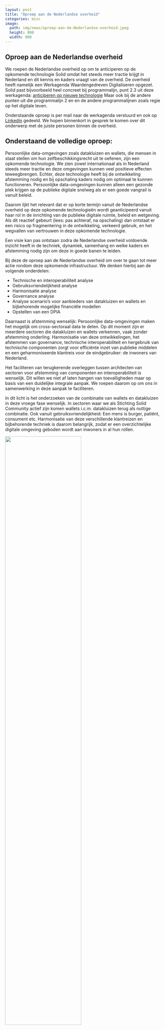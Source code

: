 ```yaml
---
layout: post
title: "Oproep aan de Nederlandse overheid"
categories: misc
image:
  path: img/news/oproep-aan-de-Nederlandse-overheid.jpeg
  height: 800
  width: 800
---
```


## Oproep aan de Nederlandse overheid

We roepen de Nederlandse overheid op om te anticiperen op de opkomende technologie Solid omdat het steeds meer tractie krijgt in Nederland en dit kennis en kaders vraagt van de overheid.
De overheid heeft namelijk een Werkagenda Waardengedreven Digitaliseren opgezet. 
Solid past bijvoorbeeld heel concreet bij programmalijn, punt 2.3 uit deze werkagenda: [anticiperen op nieuwe technologie](https://www.digitaleoverheid.nl/werkagenda-waardengedreven-digitaliseren/#Anticiperen-op-nieuwe-digitale-technologie-Overzicht) 
Maar ook bij de andere punten uit die programmalijn 2 en en de andere programmalijnen zoals regie op het digitale leven.
 
Onderstaande oproep is per mail naar de werkagenda verstuurd en ook op [Linkedin](https://www.linkedin.com/feed/update/urn:li:activity:7066374452388716545) gedeeld. We hopen binnenkort in gesprek te komen over dit onderwerp met de juiste personen binnen de overheid.

Onderstaand de volledige oproep:
------ 

Persoonlijke data-omgevingen zoals datakluizen en wallets, die mensen in staat stellen om hun zelfbeschikkingsrecht uit te oefenen, zijn een opkomende technologie.
We zien zowel internationaal als in Nederland steeds meer tractie en deze omgevingen kunnen veel positieve effecten teweegbrengen.
Echter, deze technologie heeft bij de ontwikkeling afstemming nodig en bij opschaling kaders nodig om optimaal te kunnen functioneren. 
Persoonlijke data-omgevingen kunnen alleen een gezonde plek krijgen op de publieke digitale snelweg als er een goede vangrail is vanuit beleid.

Daarom lijkt het relevant dat er op korte termijn vanuit de Nederlandse overheid op deze opkomende technologieën wordt geanticipeerd vanuit haar rol in de inrichting van de publieke digitale ruimte, beleid en wetgeving.
Als dit reactief gebeurt (lees: pas achteraf, na opschaling) dan ontstaat er een risico op fragmentering in de ontwikkeling, verkeerd gebruik, en het wegvallen van vertrouwen in deze opkomende technologie.

Een visie kan pas ontstaan zodra de Nederlandse overheid voldoende inzicht heeft in de techniek, dynamiek, samenhang en welke kaders en afstemming nodig zijn om deze in goede banen te leiden.

Bij deze de oproep aan de Nederlandse overheid om over te gaan tot meer actie rondom deze opkomende infrastructuur.
We denken hierbij aan de volgende onderdelen:
* Technische en interoperabiliteit analyse
* Gebruiksvriendelijkheid analyse 
* Harmonisatie analyse
* Governance analyse
* Analyse scenario’s voor aanbieders van datakluizen en wallets en bijbehorende mogelijke financiële modellen
* Opstellen van een DPIA

Daarnaast is afstemming wenselijk: Persoonlijke data-omgevingen maken het mogelijk om cross-sectoraal data te delen. Op dit moment zijn er meerdere sectoren die datakluizen en wallets verkennen, vaak zonder afstemming onderling.
Harmonisatie van deze ontwikkelingen, het afstemmen van governance, technische interoperabiliteit en hergebruik van technische componenten zorgt voor efficiënte inzet van publieke middelen en een geharmoniseerde klantreis voor de eindgebruiker: de inwoners van Nederland.

Het faciliteren van terugkerende overleggen tussen architecten van sectoren voor afstemming van componenten en interoperabiliteit is wenselijk. Dit willen we niet af laten hangen van toevalligheden maar op basis van een duidelijke integrale aanpak.
We roepen daarom op om ons in samenwerking in deze aanpak te faciliteren.

In dit licht is het onderzoeken van de combinatie van wallets en datakluizen in deze vroege fase wenselijk.
In sectoren waar we als Stichting Solid Community actief zijn komen wallets i.c.m. datakluizen terug als nuttige combinatie.
Ook vanuit gebruiksvriendelijkheid: Een mens is burger, patiënt, consument etc.
Harmonisatie van deze verschillende klantreizen en bijbehorende techniek is daarom belangrijk, zodat er een overzichtelijke digitale omgeving geboden wordt aan inwoners in al hun rollen.

<img src="https://www.solidcommunity.nl/img/news/oproep-aan-de-Nederlandse-overheid.jpeg" style="width:70%;">
